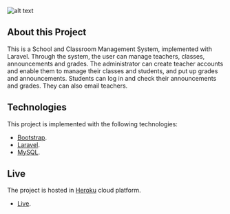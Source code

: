 ![alt text](https://github.com/zisispa/movie-library-laravel/blob/master/language-school.PNG?raw=true)

## About this Project

This is a School and Classroom Management System, implemented with Laravel. Through the system, the user can manage teachers, classes, announcements and grades. The administrator can create teacher accounts and enable them to manage their classes and students, and put up grades and announcements. Students can log in and check their announcements and grades. They can also email teachers.

## Technologies

This project is implemented with the following technologies:

-   [Bootstrap](https://getbootstrap.com/).
-   [Laravel](https://laravel.com/).
-   [MySQL](https://www.mysql.com/).

## Live

The project is hosted in [Heroku](https://dashboard.heroku.com/) cloud platform.

-   [Live](http://languageschoolsystem.herokuapp.com/login).

